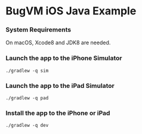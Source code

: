 # BugVM iOS Java Example

### System Requirements

On macOS, Xcode8 and JDK8 are needed.

### Launch the app to the iPhone Simulator

```
./gradlew -q sim
```

### Launch the app to the iPad Simulator

```
./gradlew -q pad
```

### Install the app to the iPhone or iPad

```
./gradlew -q dev
```